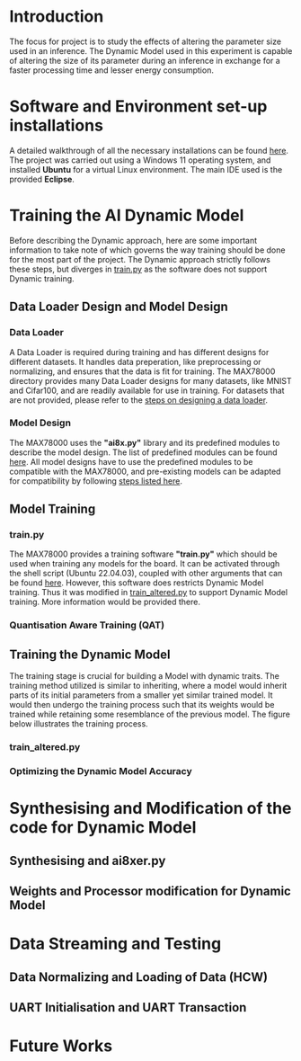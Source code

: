 # Introduction
  The focus for project is to study the effects of altering the parameter size used in an inference. The Dynamic Model used in this experiment is capable of altering the size of its parameter during an inference in exchange for a faster processing time and lesser energy consumption. 
  
# Software and Environment set-up installations
  A detailed walkthrough of all the necessary installations can be found [here](https://github.com/analogdevicesinc/ai8x-training?tab=readme-ov-file#installation). The project was carried out using a Windows 11 operating system, and installed **Ubuntu** for a virtual Linux environment. The main IDE used is the provided **Eclipse**. 

# Training the AI Dynamic Model
  Before describing the Dynamic approach, here are some important information to take note of which governs the way training should be done for the most part of the project. The Dynamic approach strictly follows these steps, but diverges in [train.py](https://github.com/KappaKa1/MAX78000-Dynamic-Neural-Network/blob/main/README.md#trainpy) as the software does not support Dynamic training.
  
## Data Loader Design and Model Design
### Data Loader
  A Data Loader is required during training and has different designs for different datasets. It handles data preperation, like preprocessing or normalizing, and ensures that the data is fit for training. The MAX78000 directory provides many Data Loader designs for many datasets, like MNIST and Cifar100, and are readily available for use in training. For datasets that are not provided, please refer to the [steps on designing a data loader](https://www.analog.com/en/resources/app-notes/data-loader-design-for-max78000-model-training.html).

### Model Design
  The MAX78000 uses the **"ai8x.py"** library and its predefined modules to describe the model design. The list of predefined modules can be found [here](https://github.com/analogdevicesinc/ai8x-training?tab=readme-ov-file#list-of-predefined-modules). All model designs have to use the predefined modules to be compatible with the MAX78000, and pre-existing models can be adapted for compatibility by following [steps listed here](https://github.com/analogdevicesinc/ai8x-training?tab=readme-ov-file#adapting-pre-existing-models). 
  
## Model Training
### train.py
  The MAX78000 provides a training software **"train.py"** which should be used when training any models for the board. It can be activated through the shell script (Ubuntu 22.04.03), coupled with other arguments that can be found [here](https://github.com/analogdevicesinc/ai8x-training?tab=readme-ov-file#command-line-arguments). However, this software does restricts Dynamic Model training. Thus it was modified in [train_altered.py]() to support Dynamic Model training. More information would be provided there.
### Quantisation Aware Training (QAT)

## Training the Dynamic Model
  The training stage is crucial for building a Model with dynamic traits. The training method utilized is similar to inheriting, where a model would inherit parts of its initial parameters from a smaller yet similar trained model. It would then undergo the training process such that its weights would be trained while retaining some resemblance of the previous model. The figure below illustrates the training process.
### train_altered.py
### Optimizing the Dynamic Model Accuracy

# Synthesising and Modification of the code for Dynamic Model
## Synthesising and ai8xer.py
## Weights and Processor modification for Dynamic Model

# Data Streaming and Testing
## Data Normalizing and Loading of Data (HCW)
## UART Initialisation and UART Transaction

# Future Works
